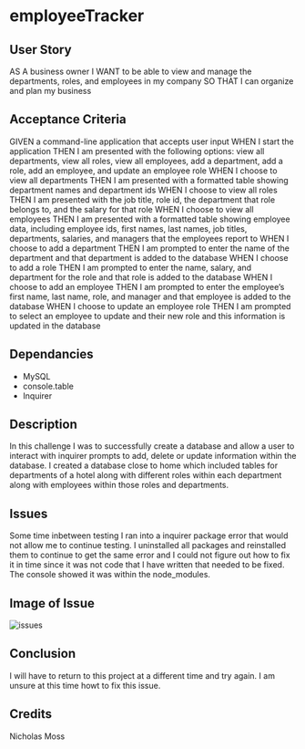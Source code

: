 # employeeTracker

## User Story

AS A business owner
I WANT to be able to view and manage the departments, roles, and employees in my company
SO THAT I can organize and plan my business

## Acceptance Criteria
GIVEN a command-line application that accepts user input
WHEN I start the application
THEN I am presented with the following options: view all departments, view all roles, view all employees, add a department, add a role, add an employee, and update an employee role
WHEN I choose to view all departments
THEN I am presented with a formatted table showing department names and department ids
WHEN I choose to view all roles
THEN I am presented with the job title, role id, the department that role belongs to, and the salary for that role
WHEN I choose to view all employees
THEN I am presented with a formatted table showing employee data, including employee ids, first names, last names, job titles, departments, salaries, and managers that the employees report to
WHEN I choose to add a department
THEN I am prompted to enter the name of the department and that department is added to the database
WHEN I choose to add a role
THEN I am prompted to enter the name, salary, and department for the role and that role is added to the database
WHEN I choose to add an employee
THEN I am prompted to enter the employee’s first name, last name, role, and manager and that employee is added to the database
WHEN I choose to update an employee role
THEN I am prompted to select an employee to update and their new role and this information is updated in the database 

## Dependancies
 - MySQL
 - console.table
 - Inquirer
 
 ## Description 
 
 In this challenge I was to successfully create a database and allow a user to interact with inquirer prompts to add, delete or update information within the database.
 I created a database close to home which included tables for departments of a hotel along with different roles within each department along with employees within those roles and departments.
 
 ## Issues
 Some time inbetween testing I ran into a inquirer package error that would not allow me to continue testing. I uninstalled all packages and reinstalled them to continue to get the same error and I could not figure out how to fix it in time since it was not code that I have written that needed to be fixed. The console showed it was within the node_modules.
 
 ## Image of Issue
 
 ![issues](https://user-images.githubusercontent.com/75024930/116024522-3c32b180-a603-11eb-9f04-1be1fa2f6584.PNG)
 
 ## Conclusion
 
 I will have to return to this project at a different time and try again. I am unsure at this time howt to fix this issue.


## Credits 

Nicholas Moss

